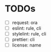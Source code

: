 # TODOs

- [ ] request: ora
- [ ] eslint: rule, cli
- [ ] stylelint: rule, cli
- [ ] prettier: cli
- [ ] license: name
